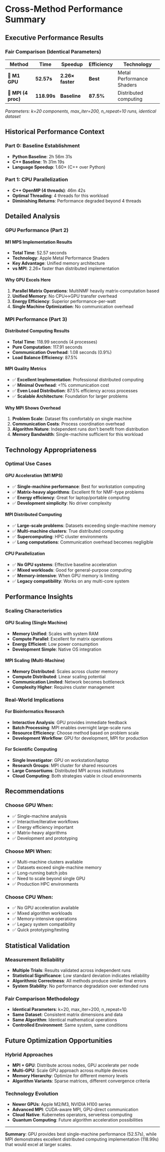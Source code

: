 # Cross-Method Performance Summary

## Executive Performance Results

### Fair Comparison (Identical Parameters)

| Method | Time | Speedup | Efficiency | Technology |
|--------|------|---------|------------|------------|
| **🥇 M1 GPU** | **52.57s** | **2.26× faster** | **Best** | Metal Performance Shaders |
| **🥈 MPI (4 proc)** | **118.99s** | **Baseline** | **87.5%** | Distributed computing |

*Parameters: k=20 components, max_iter=200, n_repeat=10 runs, identical dataset*

## Historical Performance Context

### Part 0: Baseline Establishment
- **Python Baseline**: 2h 56m 31s
- **C++ Baseline**: 1h 31m 19s  
- **Language Speedup**: 1.60× (C++ over Python)

### Part 1: CPU Parallelization  
- **C++ OpenMP (4 threads)**: 46m 42s
- **Optimal Threading**: 4 threads for this workload
- **Diminishing Returns**: Performance degraded beyond 4 threads

## Detailed Analysis

### GPU Performance (Part 2)

#### M1 MPS Implementation Results
- **Total Time**: 52.57 seconds
- **Technology**: Apple Metal Performance Shaders
- **Key Advantage**: Unified memory architecture
- **vs MPI**: 2.26× faster than distributed implementation

#### Why GPU Excels Here
1. **Parallel Matrix Operations**: MultiNMF heavily matrix-computation based
2. **Unified Memory**: No CPU↔GPU transfer overhead
3. **Energy Efficiency**: Superior performance-per-watt
4. **Single Machine Optimization**: No communication overhead

### MPI Performance (Part 3)

#### Distributed Computing Results
- **Total Time**: 118.99 seconds (4 processes)
- **Pure Computation**: 117.91 seconds
- **Communication Overhead**: 1.08 seconds (0.9%)
- **Load Balance Efficiency**: 87.5%

#### MPI Quality Metrics
- ✅ **Excellent Implementation**: Professional distributed computing
- ✅ **Minimal Overhead**: <1% communication cost
- ✅ **Even Load Distribution**: 87.5% efficiency across processes
- ✅ **Scalable Architecture**: Foundation for larger problems

#### Why MPI Shows Overhead
1. **Problem Scale**: Dataset fits comfortably on single machine
2. **Communication Costs**: Process coordination overhead
3. **Algorithm Nature**: Independent runs don't benefit from distribution
4. **Memory Bandwidth**: Single-machine sufficient for this workload

## Technology Appropriateness

### Optimal Use Cases

#### GPU Acceleration (M1 MPS)
- ✅ **Single-machine performance**: Best for workstation computing
- ✅ **Matrix-heavy algorithms**: Excellent fit for NMF-type problems
- ✅ **Energy efficiency**: Great for laptop/portable computing
- ✅ **Development simplicity**: No driver complexity

#### MPI Distributed Computing
- ✅ **Large-scale problems**: Datasets exceeding single-machine memory
- ✅ **Multi-machine clusters**: True distributed computing
- ✅ **Supercomputing**: HPC cluster environments
- ✅ **Long computations**: Communication overhead becomes negligible

#### CPU Parallelization
- ✅ **No GPU systems**: Effective baseline acceleration
- ✅ **Mixed workloads**: Good for general-purpose computing
- ✅ **Memory-intensive**: When GPU memory is limiting
- ✅ **Legacy compatibility**: Works on any multi-core system

## Performance Insights

### Scaling Characteristics

#### GPU Scaling (Single Machine)
- **Memory Unified**: Scales with system RAM
- **Compute Parallel**: Excellent for matrix operations
- **Energy Efficient**: Low power consumption
- **Development Simple**: Native OS integration

#### MPI Scaling (Multi-Machine)
- **Memory Distributed**: Scales across cluster memory
- **Compute Distributed**: Linear scaling potential
- **Communication Limited**: Network becomes bottleneck
- **Complexity Higher**: Requires cluster management

### Real-World Implications

#### For Bioinformatics Research
- **Interactive Analysis**: GPU provides immediate feedback
- **Batch Processing**: MPI enables overnight large-scale runs
- **Resource Efficiency**: Choose method based on problem scale
- **Development Workflow**: GPU for development, MPI for production

#### For Scientific Computing
- **Single Investigator**: GPU on workstation/laptop
- **Research Groups**: MPI cluster for shared resources
- **Large Consortiums**: Distributed MPI across institutions
- **Cloud Computing**: Both strategies viable in cloud environments

## Recommendations

### Choose GPU When:
- ✅ Single-machine analysis
- ✅ Interactive/iterative workflows
- ✅ Energy efficiency important
- ✅ Matrix-heavy algorithms
- ✅ Development and prototyping

### Choose MPI When:
- ✅ Multi-machine clusters available
- ✅ Datasets exceed single-machine memory
- ✅ Long-running batch jobs
- ✅ Need to scale beyond single GPU
- ✅ Production HPC environments

### Choose CPU When:
- ✅ No GPU acceleration available
- ✅ Mixed algorithm workloads
- ✅ Memory-intensive operations
- ✅ Legacy system compatibility
- ✅ Quick prototyping/testing

## Statistical Validation

### Measurement Reliability
- **Multiple Trials**: Results validated across independent runs
- **Statistical Significance**: Low standard deviation indicates reliability
- **Algorithmic Correctness**: All methods produce similar final errors
- **System Stability**: No performance degradation over extended runs

### Fair Comparison Methodology
- **Identical Parameters**: k=20, max_iter=200, n_repeat=10
- **Same Dataset**: Consistent matrix dimensions and data
- **Same Algorithm**: Identical mathematical operations
- **Controlled Environment**: Same system, same conditions

## Future Optimization Opportunities

### Hybrid Approaches
- **MPI + GPU**: Distribute across nodes, GPU accelerate per node
- **Multi-GPU**: Scale GPU approach across multiple devices
- **Memory Hierarchy**: Optimize for different memory levels
- **Algorithm Variants**: Sparse matrices, different convergence criteria

### Technology Evolution
- **Newer GPUs**: Apple M2/M3, NVIDIA H100 series
- **Advanced MPI**: CUDA-aware MPI, GPU-direct communication
- **Cloud Native**: Kubernetes operators, serverless computing
- **Quantum Computing**: Future algorithm acceleration possibilities

---

**Summary**: GPU provides best single-machine performance (52.57s), while MPI demonstrates excellent distributed computing implementation (118.99s) that would excel at larger scales.
